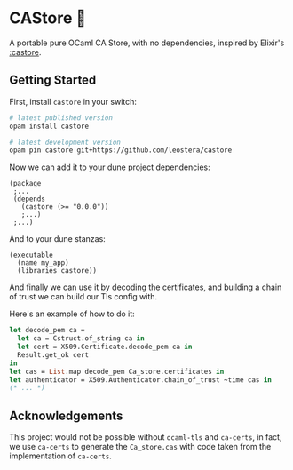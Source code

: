 # CAStore 🦫 

A portable pure OCaml CA Store, with no dependencies, inspired by Elixir's
[:castore][castore].

[castore]: https://github.com/elixir-mint/castore

## Getting Started

First, install `castore` in your switch:

```zsh
# latest published version
opam install castore

# latest development version
opam pin castore git+https://github.com/leostera/castore
```

Now we can add it to your dune project dependencies:

```
(package
 ;...
 (depends
   (castore (>= "0.0.0"))
   ;...)
 ;...)
```

And to your dune stanzas:

```
(executable
  (name my_app)
  (libraries castore))
```

And finally we can use it by decoding the certificates, and building a chain of
trust we can build our Tls config with.

Here's an example of how to do it:

<!-- $MDX file=decode_test.ml,part=main -->
```ocaml
let decode_pem ca =
  let ca = Cstruct.of_string ca in
  let cert = X509.Certificate.decode_pem ca in
  Result.get_ok cert
in
let cas = List.map decode_pem Ca_store.certificates in
let authenticator = X509.Authenticator.chain_of_trust ~time cas in
(* ... *)
```

## Acknowledgements

This project would not be possible without `ocaml-tls` and `ca-certs`, in fact,
we use `ca-certs` to generate the `Ca_store.cas` with code taken from the
implementation of `ca-certs`.
